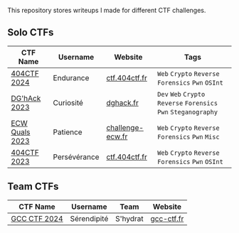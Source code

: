 This repository stores writeups I made for different CTF challenges.


## Solo CTFs

| CTF Name | Username | Website | Tags |
| -------- | -------- | ------- | ---- |
| [404CTF 2024](./404CTF2024) | Endurance | [ctf.404ctf.fr](https://ctf.404ctf.fr) | `Web` `Crypto` `Reverse` `Forensics` `Pwn` `OSInt` |
| [DG'hAck 2023](./DGHACK2023) | Curiosité | [dghack.fr](https://dghack.fr) | `Dev` `Web` `Crypto` `Reverse` `Forensics` `Pwn` `Steganography` |
| [ECW Quals 2023](./ECW2023%20Quals ) | Patience | [challenge-ecw.fr](https://challenge-ecw.fr) | `Web` `Crypto` `Reverse` `Forensics` `Pwn` `Misc` |
| [404CTF 2023](./404CTF2023) | Persévérance | [ctf.404ctf.fr](https://ctf.404ctf.fr) | `Web` `Crypto` `Reverse` `Forensics` `Pwn` `OSInt` |

## Team CTFs

| CTF Name | Username | Team | Website |
| -------- | -------- | ---- | ------- |
| [GCC CTF 2024](./GCC2024) | Sérendipité | S'hydrat | [gcc-ctf.fr](https://gcc-ctf.fr) |